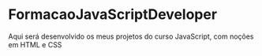 # FormacaoJavaScriptDeveloper
Aqui será desenvolvido os meus projetos do curso JavaScript, com noções em HTML e CSS
